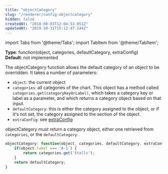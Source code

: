 ```yaml
---
title: "objectCategory"
slug: "/renderer/config-objectcategory"
hidden: false
createdAt: "2018-08-03T12:04:53.051Z"
updatedAt: "2019-10-31T15:12:47.144Z"
---
```


import Tabs from '@theme/Tabs';
import TabItem from '@theme/TabItem';

**Type**: function(object, categories, defaultCategory, extraConfig)  
**Default**: not implemented  

The objectCategory function allows the default category of an object to be overridden. It takes a number of parameters:

* `object`: the current object
* `categories`: all categories of the chart. This object has a method called `categories.get(categoryKeyOrLabel)`, which takes a category key or label as a parameter, and which returns a category object based on that input.
* `defaultCategory`: this is either the category assigned to the object, or if it's not set, the category assigned to the section of the object.
* `extraConfig`: see [extraConfig](renderer-config-extraconfig) 

objectCategory must return a category object, either one retrieved from `categories`, or the `defaultCategory`.

```javascript
objectCategory: function(object, categories, defaultCategory, extraConfig) {
    if(object.label === 'A-1') {
        return categories.get('Stalls');
    }
    return defaultCategory;
}
```

